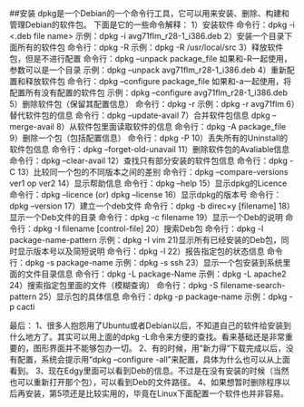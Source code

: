 ##安装
dpkg是一个Debian的一个命令行工具，它可以用来安装、删除、构建和管理Debian的软件包。
下面是它的一些命令解释：
1）安装软件
命令行：dpkg -i <.deb file name>
示例：dpkg -i avg71flm_r28-1_i386.deb
2）安装一个目录下面所有的软件包
命令行：dpkg -R
示例：dpkg -R /usr/local/src
3）释放软件包，但是不进行配置
命令行：dpkg –unpack package_file 如果和-R一起使用，参数可以是一个目录
示例：dpkg –unpack avg71flm_r28-1_i386.deb
4）重新配置和释放软件包
命令行：dpkg –configure package_file
如果和-a一起使用，将配置所有没有配置的软件包
示例：dpkg –configure avg71flm_r28-1_i386.deb
5）删除软件包（保留其配置信息）
命令行：dpkg -r
示例：dpkg -r avg71flm
6）替代软件包的信息
命令行：dpkg –update-avail <Packages-file>
7）合并软件包信息
dpkg –merge-avail <Packages-file>
8）从软件包里面读取软件的信息
命令行：dpkg -A package_file
9）删除一个包（包括配置信息）
命令行：dpkg -P
10）丢失所有的Uninstall的软件包信息
命令行：dpkg –forget-old-unavail
11）删除软件包的Avaliable信息
命令行：dpkg –clear-avail
12）查找只有部分安装的软件包信息
命令行：dpkg -C
13）比较同一个包的不同版本之间的差别
命令行：dpkg –compare-versions ver1 op ver2
14）显示帮助信息
命令行：dpkg –help
15）显示dpkg的Licence
命令行：dpkg –licence (or) dpkg –license
16）显示dpkg的版本号
命令行：dpkg –version
17）建立一个deb文件
命令行：dpkg -b direc×y [filename]
18）显示一个Deb文件的目录
命令行：dpkg -c filename
19）显示一个Deb的说明
命令行：dpkg -I filename [control-file]
20）搜索Deb包
命令行：dpkg -l package-name-pattern
示例：dpkg -I vim
21)显示所有已经安装的Deb包，同时显示版本号以及简短说明
命令行：dpkg -l
22）报告指定包的状态信息
命令行：dpkg -s package-name
示例：dpkg -s ssh
23）显示一个包安装到系统里面的文件目录信息
命令行：dpkg -L package-Name
示例：dpkg -L apache2
24）搜索指定包里面的文件（模糊查询）
命令行：dpkg -S filename-search-pattern
25）显示包的具体信息
命令行：dpkg -p package-name
示例：dpkg -p cacti

最后：
1、很多人抱怨用了Ubuntu或者Debian以后，不知道自己的软件给安装到什么地方了。其实可以用上面的dpkg -L命令来方便的查找。看来基础还是非常重要的，图形界面并不能够包办一切。
2、有的时候，用“新力得”下载完成以后，没有配置，系统会提示用“dpkg –configure -all”来配置，具体为什么也可以从上面看到。
3、现在Edgy里面可以看到Deb的信息。不过是在没有安装的时候（当然也可以重新打开那个包），可以看到Deb的文件路径。
4、如果想暂时删除程序以后再安装，第5项还是比较实用的，毕竟在Linux下面配置一个软件也并非容易。